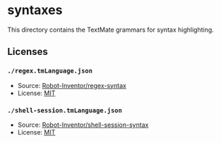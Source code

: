# syntaxes

This directory contains the TextMate grammars for syntax highlighting.

## Licenses

### ``./regex.tmLanguage.json``

- Source: [Robot-Inventor/regex-syntax](https://github.com/Robot-Inventor/regex-syntax)
- License: [MIT](https://github.com/Robot-Inventor/regex-syntax/blob/main/LICENSE)

### ``./shell-session.tmLanguage.json``

- Source: [Robot-Inventor/shell-session-syntax](https://github.com/Robot-Inventor/shell-session-syntax)
- License: [MIT](https://github.com/Robot-Inventor/shell-session-syntax/blob/main/LICENSE)
